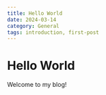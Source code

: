 ```yaml
---
title: Hello World
date: 2024-03-14
category: General
tags: introduction, first-post
---
```


# Hello World

Welcome to my blog!
